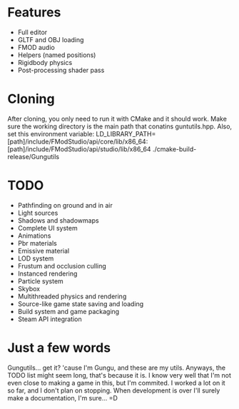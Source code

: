 # Features
- Full editor
- GLTF and OBJ loading
- FMOD audio
- Helpers (named positions)
- Rigidbody physics
- Post-processing shader pass

# Cloning
After cloning, you only need to run it with CMake and it should work. Make sure the working directory is the main path that conatins guntutils.hpp. Also, set this environment variable: LD_LIBRARY_PATH=[path]/include/FModStudio/api/core/lib/x86_64:[path]/include/FModStudio/api/studio/lib/x86_64 ./cmake-build-release/Gungutils

# TODO
- Pathfinding on ground and in air
- Light sources
- Shadows and shadowmaps
- Complete UI system
- Animations
- Pbr materials
- Emissive material
- LOD system
- Frustum and occlusion culling
- Instanced rendering
- Particle system
- Skybox
- Multithreaded physics and rendering
- Source-like game state saving and loading
- Build system and game packaging
- Steam API integration

# Just a few words
Gungutils... get it? 'cause I'm Gungu, and these are my utils. Anyways, the TODO list might seem long, that's because it is. I know very well that I'm not even close to making a game in this, but I'm commited. I worked a lot on it so far, and I don't plan on stopping. When development is over I'll surely make a documentation, I'm sure... =D
